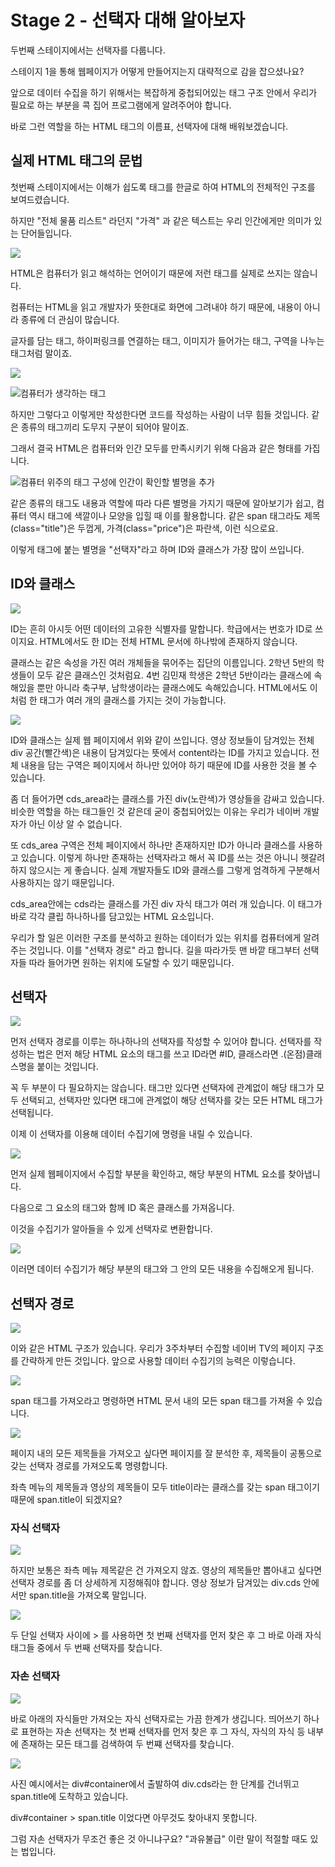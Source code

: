 # Stage 2 - 선택자 대해 알아보자

두번째 스테이지에서는 선택자를 다룹니다.

스테이지 1을 통해 웹페이지가 어떻게 만들어지는지 대략적으로 감을 잡으셨나요?

앞으로 데이터 수집을 하기 위해서는 복잡하게 중첩되어있는 태그 구조 안에서 우리가 필요로 하는 부분을 콕 집어 프로그램에게 알려주어야 합니다.

바로 그런 역할을 하는 HTML 태그의 이름표, 선택자에 대해 배워보겠습니다.

## 실제 HTML 태그의 문법

첫번째 스테이지에서는 이해가 쉽도록 태그를 한글로 하여 HTML의 전체적인 구조를 보여드렸습니다.

하지만 "전체 물품 리스트" 라던지 "가격" 과 같은 텍스트는 우리 인간에게만 의미가 있는 단어들입니다.

![](../.gitbook/assets/image%20%28144%29.png)

HTML은 컴퓨터가 읽고 해석하는 언어이기 때문에 저런 태그를 실제로 쓰지는 않습니다.

컴퓨터는 HTML을 읽고 개발자가 뜻한대로 화면에 그려내야 하기 때문에, 내용이 아니라 종류에 더 관심이 많습니다.

글자를 담는 태그, 하이퍼링크를 연결하는 태그, 이미지가 들어가는 태그, 구역을 나누는 태그처럼 말이죠.

![](../.gitbook/assets/image%20%28156%29.png)

![&#xCEF4;&#xD4E8;&#xD130;&#xAC00; &#xC0DD;&#xAC01;&#xD558;&#xB294; &#xD0DC;&#xADF8;](../.gitbook/assets/image%20%28317%29.png)

하지만 그렇다고 이렇게만 작성한다면 코드를 작성하는 사람이 너무 힘들 것입니다. 같은 종류의 태그끼리 도무지 구분이 되어야 말이죠.

그래서 결국 HTML은 컴퓨터와 인간 모두를 만족시키기 위해 다음과 같은 형태를 가집니다.

![&#xCEF4;&#xD4E8;&#xD130; &#xC704;&#xC8FC;&#xC758; &#xD0DC;&#xADF8; &#xAD6C;&#xC131;&#xC5D0; &#xC778;&#xAC04;&#xC774; &#xD655;&#xC778;&#xD560; &#xBCC4;&#xBA85;&#xC744; &#xCD94;&#xAC00;](../.gitbook/assets/image%20%28306%29.png)

같은 종류의 태그도 내용과 역할에 따라 다른 별명을 가지기 때문에 알아보기가 쉽고, 컴퓨터 역시 태그에 색깔이나 모양을 입힐 때 이를 활용합니다. 같은 span 태그라도 제목\(class="title"\)은 두껍게, 가격\(class="price"\)은 파란색, 이런 식으로요.

이렇게 태그에 붙는 별명을 "선택자"라고 하며 ID와 클래스가 가장 많이 쓰입니다.



## ID와 클래스

![](../.gitbook/assets/image%20%28261%29.png)

ID는 흔히 아시듯 어떤 데이터의 고유한 식별자를 말합니다. 학급에서는 번호가 ID로 쓰이지요. HTML에서도 한 ID는 전체 HTML 문서에 하나밖에 존재하지 않습니다.

클래스는 같은 속성을 가진 여러 개체들을 묶어주는 집단의 이름입니다. 2학년 5반의 학생들이 모두 같은 클래스인 것처럼요. 4번 김민재 학생은 2학년 5반이라는 클래스에 속해있을 뿐만 아니라 축구부, 남학생이라는 클래스에도 속해있습니다. HTML에서도 이처럼 한 태그가 여러 개의 클래스를 가지는 것이 가능합니다.

![](../.gitbook/assets/image%20%2878%29.png)

ID와 클래스는 실제 웹 페이지에서 위와 같이 쓰입니다. 영상 정보들이 담겨있는 전체 div 공간\(빨간색\)은 내용이 담겨있다는 뜻에서 content라는 ID를 가지고 있습니다. 전체 내용을 담는 구역은 페이지에서 하나만 있어야 하기 때문에 ID를 사용한 것을 볼 수 있습니다.

좀 더 들어가면 cds\_area라는 클래스를 가진 div\(노란색\)가 영상들을 감싸고 있습니다. 비슷한 역할을 하는 태그들인 것 같은데 굳이 중첩되어있는 이유는 우리가 네이버 개발자가 아닌 이상 알 수 없습니다.

또 cds\_area 구역은 전체 페이지에서 하나만 존재하지만 ID가 아니라 클래스를 사용하고 있습니다. 이렇게 하나만 존재하는 선택자라고 해서 꼭 ID를 쓰는 것은 아니니 헷갈려하지 않으시는 게 좋습니다. 실제 개발자들도 ID와 클래스를 그렇게 엄격하게 구분해서 사용하지는 않기 때문입니다.

cds\_area안에는 cds라는 클래스를 가진 div 자식 태그가 여러 개 있습니다. 이 태그가 바로 각각 클립 하나하나를 담고있는 HTML 요소입니다.

우리가 할 일은 이러한 구조를 분석하고 원하는 데이터가 있는 위치를 컴퓨터에게 알려주는 것입니다. 이를 "선택자 경로" 라고 합니다. 길을 따라가듯 맨 바깥 태그부터 선택자들 따라 들어가면 원하는 위치에 도달할 수 있기 때문입니다.



## 선택자

![](../.gitbook/assets/image%20%28155%29.png)

먼저 선택자 경로를 이루는 하나하나의 선택자를 작성할 수 있어야 합니다. 선택자를 작성하는 법은 먼저 해당 HTML 요소의 태그를 쓰고 ID라면 \#ID, 클래스라면 .\(온점\)클래스명을 붙이는 것입니다.

꼭 두 부분이 다 필요하지는 않습니다. 태그만 있다면 선택자에 관계없이 해당 태그가 모두 선택되고, 선택자만 있다면 태그에 관계없이 해당 선택자를 갖는 모든 HTML 태그가 선택됩니다.

이제 이 선택자를 이용해 데이터 수집기에 명령을 내릴 수 있습니다.

![](../.gitbook/assets/image%20%2878%29.png)

먼저 실제 웹페이지에서 수집할 부분을 확인하고, 해당 부분의 HTML 요소를 찾아냅니다.

다음으로 그 요소의 태그와 함께 ID 혹은 클래스를 가져옵니다.

이것을 수집기가 알아들을 수 있게 선택자로 변환합니다.

![](../.gitbook/assets/image%20%28333%29.png)

이러면 데이터 수집기가 해당 부분의 태그와 그 안의 모든 내용을 수집해오게 됩니다.

## 선택자 경로

![](../.gitbook/assets/image%20%28112%29.png)

이와 같은 HTML 구조가 있습니다. 우리가 3주차부터 수집할 네이버 TV의 페이지 구조를 간략하게 만든 것입니다. 앞으로 사용할 데이터 수집기의 능력은 이렇습니다.



![](../.gitbook/assets/image%20%2887%29.png)

span 태그를 가져오라고 명령하면 HTML 문서 내의 모든 span 태그를 가져올 수 있습니다.



![](../.gitbook/assets/image%20%2859%29.png)

페이지 내의 모든 제목들을 가져오고 싶다면 페이지를 잘 분석한 후, 제목들이 공통으로 갖는 선택자 경로를 가져오도록 명령합니다.

좌측 메뉴의 제목들과 영상의 제목들이 모두 title이라는 클래스를 갖는 span 태그이기 때문에 span.title이 되겠지요?



### 자식 선택자

![](../.gitbook/assets/image%20%28298%29.png)

하지만 보통은 좌측 메뉴 제목같은 건 가져오지 않죠. 영상의 제목들만 뽑아내고 싶다면 선택자 경로를 좀 더 상세하게 지정해줘야 합니다. 영상 정보가 담겨있는 div.cds 안에서만 span.title을 가져오록 말입니다. 

![](../.gitbook/assets/image%20%2861%29.png)

두 단일 선택자 사이에 &gt; 를 사용하면 첫 번째 선택자를 먼저 찾은 후 그 바로 아래 자식 태그들 중에서 두 번째 선택자를 찾습니다.



### 자손 선택자

![](../.gitbook/assets/image%20%28342%29.png)

바로 아래의 자식들만 가져오는 자식 선택자로는 가끔 한계가 생깁니다. 띄어쓰기 하나로 표현하는 자손 선택자는 첫 번째 선택자를 먼저 찾은 후 그 자식, 자식의 자식 등 내부에 존재하는 모든 태그를 검색하여 두 번쨰 선택자를 찾습니다. 

![](../.gitbook/assets/image%20%28308%29.png)

사진 예시에서는 div\#container에서 출발하여 div.cds라는 한 단계를 건너뛰고 span.title에 도착하고 있습니다.

div\#container &gt; span.title 이었다면 아무것도 찾아내지 못합니다.

그럼 자손 선택자가 무조건 좋은 것 아니냐구요? "과유불급" 이란 말이 적절할 때도 있는 법입니다.

